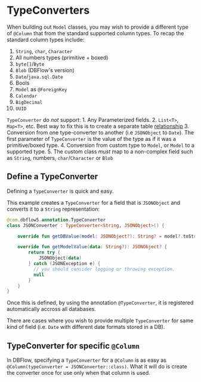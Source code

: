 # TypeConverters

When building out `Model` classes, you may wish to provide a different type of `@Column` that 
from the standard supported column types. To recap the standard column types include: 
  1. `String`, `char`, `Character` 
  2. All numbers types \(primitive + boxed\) 
  3. `byte[]`/`Byte` 
  4. `Blob` \(DBFlow's version\) 
  5. `Date`/`java.sql.Date` 
  6. Bools 
  7. `Model` as `@ForeignKey` 
  8. `Calendar`
  9. `BigDecimal` 
  10. `UUID`

`TypeConverter` do _not_ support: 1. Any Parameterized fields. 2. `List<T>`, `Map<T>`, etc. 
Best way to fix this is to create a separate table [relationship](relationships.md) 3. Conversion from one type-converter to another \(i.e `JSONObject` to `Date`\). The first parameter of `TypeConverter` is the value of the type as if it was a primitive/boxed type. 4. Conversion from custom type to `Model`, or `Model` to a supported type. 5. The custom class _must_ map to a non-complex field such as `String`, numbers, `char`/`Character` or `Blob`

## Define a TypeConverter

Defining a `TypeConverter` is quick and easy.

This example creates a `TypeConverter` for a field that is `JSONObject` and converts it to a `String` representation:

```kotlin
@com.dbflow5.annotation.TypeConverter
class JSONConverter : TypeConverter<String, JSONObject>() {

    override fun getDBValue(model: JSONObject?): String? = model?.toString()

    override fun getModelValue(data: String?): JSONObject? {
        return try {
            JSONObject(data)
        } catch (JSONException e) {
          // you should consider logging or throwing exception.
          null
        }
    }
}
```

Once this is defined, by using the annotation `@TypeConverter`, it is registered automatically accross all databases.

There are cases where you wish to provide multiple `TypeConverter` for same kind of field 
\(i.e. `Date` with different date formats stored in a DB\).

## TypeConverter for specific `@Column`

In DBFlow, specifying a `TypeConverter` for a `@Column` is as easy as `@Column(typeConverter = JSONConverter::class)`.
 What it will do is create the converter once for use only when that column is used.

